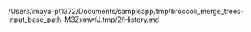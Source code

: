 /Users/imaya-pt1372/Documents/sampleapp/tmp/broccoli_merge_trees-input_base_path-M3ZxmwfJ.tmp/2/History.md